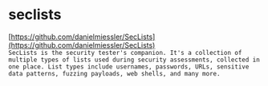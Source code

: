 # seclists  
[https://github.com/danielmiessler/SecLists](https://github.com/danielmiessler/SecLists)  
`SecLists is the security tester's companion. It's a collection of multiple types of lists used during security assessments, collected in one place. List types include usernames, passwords, URLs, sensitive data patterns, fuzzing payloads, web shells, and many more.`  

